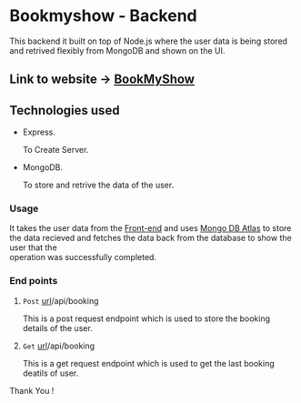 # Bookmyshow - Backend

This backend it built on top of Node.js where the user data is being stored and retrived flexibly from MongoDB and shown on the UI.

## Link to website -> [BookMyShow](https://bookmyshowticket.netlify.app/)


## Technologies used
- Express.
   
    To Create Server.
- MongoDB.

    To store and retrive the data of the user.

### Usage 
It takes the user data from the [Front-end](https://github.com/Hemant610/BookMyShow) and uses [Mongo DB Atlas](https://www.mongodb.com/cloud/atlas/register) to store the data recieved and fetches the data back from the database to show the user that the  
operation was successfully completed.

### End points
1. `Post` [url](https://bookms.onrender.com)/api/booking 

   This is a post request endpoint which is used to store the booking details of the user.

2. `Get` [url](https://bookms.onrender.com)/api/booking

   This is a get request endpoint which is used to get the last booking deatils of user.

Thank You !


